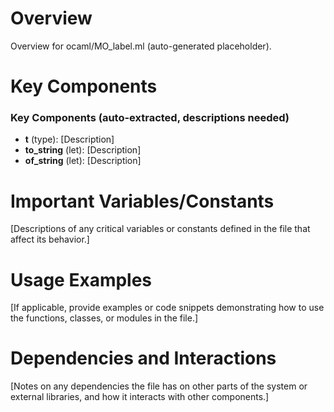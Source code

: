 # Overview

Overview for ocaml/MO_label.ml (auto-generated placeholder).

# Key Components

### Key Components (auto-extracted, descriptions needed)
- **t** (type): [Description]
- **to_string** (let): [Description]
- **of_string** (let): [Description]

# Important Variables/Constants

[Descriptions of any critical variables or constants defined in the file that affect its behavior.]

# Usage Examples

[If applicable, provide examples or code snippets demonstrating how to use the functions, classes, or modules in the file.]

# Dependencies and Interactions

[Notes on any dependencies the file has on other parts of the system or external libraries, and how it interacts with other components.]

